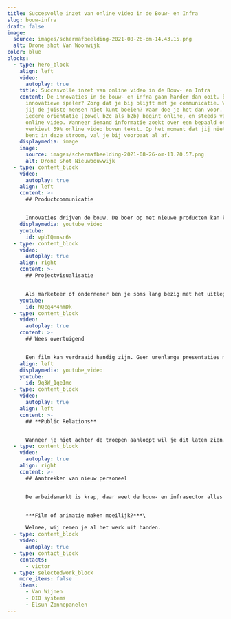 ```yaml
---
title: Succesvolle inzet van online video in de Bouw- en Infra
slug: bouw-infra
draft: false
image:
  source: images/schermafbeelding-2021-08-26-om-14.43.15.png
  alt: Drone shot Van Woonwijk
color: blue
blocks:
  - type: hero_block
    align: left
    video:
      autoplay: true
    title: Succesvolle inzet van online video in de Bouw- en Infra
    content: De innovaties in de bouw- en infra gaan harder dan ooit. Ben jij een
      innovatieve speler? Zorg dat je bij blijft met je communicatie. Want als
      jij de juiste mensen niet kunt boeien? Waar doe je het dan voor. Vrijwel
      iedere oriëntatie (zowel b2c als b2b) begint online, en steeds vaker met
      online video. Wanneer iemand informatie zoekt over een bepaald onderwerp,
      verkiest 59% online video boven tekst. Op het moment dat jij niet vindbaar
      bent in deze stroom, val je bij voorbaat al af.
    displaymedia: image
    image:
      source: images/schermafbeelding-2021-08-26-om-11.20.57.png
      alt: Drone Shot Nieuwbouwwijk
  - type: content_block
    video:
      autoplay: true
    align: left
    content: >-
      ## Productcommunicatie


      Innovaties drijven de bouw. De boer op met nieuwe producten kan knap lastig zijn. Je speelt in op een nieuwe behoefte. Soms is de doelgroep zichzelf nog niet eens bewust van de voordelen die jouw product te bieden heeft, of de markt is er gewoon nog niet klaar voor. Wij helpen je nog meer mensen te inspireren en te stimuleren om zaken te doen. We maken je product laagdrempelig en toegankelijk voor het juiste publiek.
    displaymedia: youtube_video
    youtube:
      id: vpbIQmnsn6s
  - type: content_block
    video:
      autoplay: true
    align: right
    content: >-
      ## Projectvisualisatie


      Als marketeer of ondernemer ben je soms lang bezig met het uitleggen van je idee aan het grote publiek. Op zoek naar kopers of investeerders? Een projectfilm helpt je hierbij. Wanneer je een project hebt dat meer aandacht nodig heeft, maak je een film. Hoe wij dit aanpakken? We achterhalen de unieke identiteit, en brengen dit in beeld op een manier die past bij je doelstellingen.
    youtube:
      id: hQcg4M4nmDk
  - type: content_block
    video:
      autoplay: true
    content: >-
      ## Wees overtuigend


      Een film kan verdraaid handig zijn. Geen urenlange presentaties meer om je doelgroep te overtuigen of om de juiste vergunningen te krijgen. Een project gedraaid waar jij en je organisatie trots op zijn? Gebruik die projecten om je organisatie in een juist daglicht te zetten.
    align: left
    displaymedia: youtube_video
    youtube:
      id: 9q3W_1qeImc
  - type: content_block
    video:
      autoplay: true
    align: left
    content: >-
      ## **Public Relations**


      Wanneer je niet achter de troepen aanloopt wil je dit laten zien. Wil jij meer doen aan je externe communicatie? Laten we een keer sparren over hoe we dit voor jouw organisatie kunnen doen. Voor ieder doel is er een effectief concept. Wat zijn jouw plannen en ambities de komende jaren?
  - type: content_block
    video:
      autoplay: true
    align: right
    content: >-
      ## Aantrekken van nieuw personeel


      De arbeidsmarkt is krap, daar weet de bouw- en infrasector alles van. Al jaren is het voor sommige functiegebieden lastig om de juiste invulling te vinden. Aan de andere kant, ben je goed zichtbaar? En communiceer je de onderscheidende aspecten die jij als werkgever te bieden hebt? Door de juiste inzet van video zorg je dat je zichtbaar bent voor jouw doelgroep. Phil & Flo biedt expertise, plan een sessie in om hierover te praten.


      ***Film of animatie maken moeilijk?***\

      Welnee, wij nemen je al het werk uit handen.
  - type: content_block
    video:
      autoplay: true
  - type: contact_block
    contacts:
      - victor
  - type: selectedwork_block
    more_items: false
    items:
      - Van Wijnen
      - OIO systems
      - Elsun Zonnepanelen
---
```

